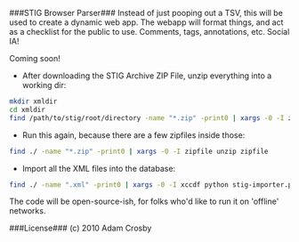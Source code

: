 ###STIG Browser Parser###
Instead of just pooping out a TSV, this will be used to create a dynamic web app.
The webapp will format things, and act as a checklist for the public to use.
Comments, tags, annotations, etc.  Social IA!

Coming soon!

* After downloading the STIG Archive ZIP File, unzip everything into a working dir:
```sh
mkdir xmldir
cd xmldir
find /path/to/stig/root/directory -name "*.zip" -print0 | xargs -0 -I zipfile unzip zipfile
```
* Run this again, because there are a few zipfiles inside those:
```sh
find ./ -name "*.zip" -print0 | xargs -0 -I zipfile unzip zipfile
```

* Import all the XML files into the database:
```sh
find ./ -name ".xml" -print0 | xargs -0 -I xccdf python stig-importer.py xccdf
```


The code will be open-source-ish, for folks who'd like to run it on 'offline' networks.

###License###
(c) 2010 Adam Crosby
